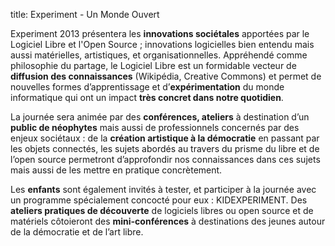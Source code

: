 title: Experiment - Un Monde Ouvert

Experiment 2013 présentera les <b>innovations sociétales</b> apportées par le Logiciel Libre et l'Open Source ; innovations logicielles bien entendu mais aussi matérielles, artistiques, et organisationnelles. Appréhendé comme philosophie du partage, le Logiciel Libre est un formidable vecteur de <b>diffusion des connaissances</b> (Wikipédia, Creative Commons) et permet de nouvelles formes d’apprentissage et d’<b>expérimentation</b> du monde informatique qui ont un impact **très concret dans notre quotidien**.

La journée sera animée par des **conférences, ateliers** à destination d’un **public de néophytes** mais aussi de professionnels concernés par des enjeux sociétaux : de la **création artistique à la démocratie** en passant par les objets connectés, les sujets abordés au travers du prisme du libre et de l’open source permetront d’approfondir nos connaissances dans ces sujets mais aussi de les mettre en pratique concrètement.

Les **enfants** sont également invités à tester, et participer à la journée avec un programme spécialement concocté pour eux : KIDEXPERIMENT. Des **ateliers pratiques de découverte** de logiciels libres ou open source et de matériels côtoieront des **mini-conférences** à destinations des jeunes autour de la démocratie et de l’art libre.
